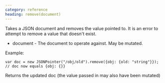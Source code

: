```yaml
--- 
category: reference
heading: remove(document)
---
```


Takes a JSON document and removes the value pointed to.
It is an error to attempt to remove a value that doesn't exist.

* document - The document to operate against. May be mutated.

Example:

    var doc = new JSONPointer("/obj/old").remove({obj: {old: "string"}});
    // doc now equals {obj: {}}

Returns the updated doc (the value passed in may also have been mutated)

